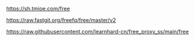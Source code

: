 https://sh.tmioe.com/free   

https://raw.fastgit.org/freefq/free/master/v2   


https://raw.githubusercontent.com/learnhard-cn/free_proxy_ss/main/free
